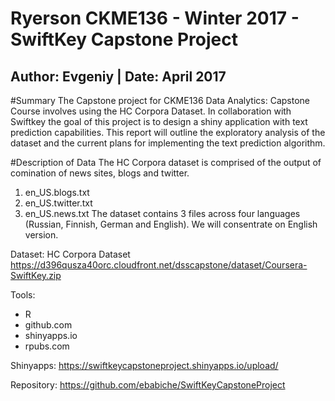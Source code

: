 # Ryerson CKME136 - Winter 2017 - SwiftKey Capstone Project
## Author: Evgeniy | Date: April 2017

#Summary
The Capstone project for CKME136 Data Analytics: Capstone Course involves using the HC Corpora Dataset. 
In collaboration with Swiftkey  the goal of this project is to design a shiny application with text prediction capabilities. 
This report will outline the exploratory analysis of the dataset and the current plans for implementing the text prediction algorithm.

#Description of Data
The HC Corpora dataset is comprised of the output of comination of news sites, blogs and twitter. 
1. en_US.blogs.txt
2. en_US.twitter.txt
3. en_US.news.txt
The dataset contains 3 files across four languages (Russian, Finnish, German and English). We will consentrate on English version. 

Dataset: HC Corpora Dataset
https://d396qusza40orc.cloudfront.net/dsscapstone/dataset/Coursera-SwiftKey.zip


Tools:
- R
- github.com
- shinyapps.io
- rpubs.com


Shinyapps:
https://swiftkeycapstoneproject.shinyapps.io/upload/

Repository:
https://github.com/ebabiche/SwiftKeyCapstoneProject
